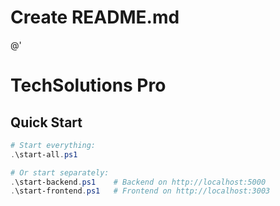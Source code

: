 # Create README.md
@'
# TechSolutions Pro

## Quick Start
```powershell
# Start everything:
.\start-all.ps1

# Or start separately:
.\start-backend.ps1    # Backend on http://localhost:5000
.\start-frontend.ps1   # Frontend on http://localhost:3003
